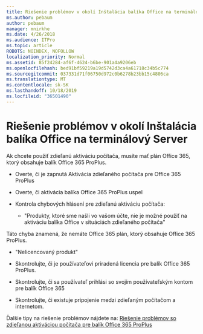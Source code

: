 ```yaml
---
title: Riešenie problémov v okolí Inštalácia balíka Office na terminálový Server
ms.author: pebaum
author: pebaum
manager: mnirkhe
ms.date: 4/26/2018
ms.audience: ITPro
ms.topic: article
ROBOTS: NOINDEX, NOFOLLOW
localization_priority: Normal
ms.assetid: 85f24284-af6f-4624-b6be-901a4a9206eb
ms.openlocfilehash: bed91bf59219a19d5742d3ca4a61718c34b5c774
ms.sourcegitcommit: 037331d71f06750d972c0b6278b23bb15c4806ca
ms.translationtype: MT
ms.contentlocale: sk-SK
ms.lasthandoff: 10/18/2019
ms.locfileid: "36501490"
---
```

# <a name="solutions-for-issues-around-installing-office-on-a-terminal-server"></a>Riešenie problémov v okolí Inštalácia balíka Office na terminálový Server

Ak chcete použiť zdieľanú aktiváciu počítača, musíte mať plán Office 365, ktorý obsahuje balík Office 365 ProPlus.
  
- Overte, či je zapnutá Aktivácia zdieľaného počítača pre Office 365 ProPlus
    
- Overte, či aktivácia balíka Office 365 ProPlus uspel
    
- Kontrola chybových hlásení pre zdieľanú aktiváciu počítača:
    
  - "Produkty, ktoré sme našli vo vašom účte, nie je možné použiť na aktiváciu balíka Office v situáciách zdieľaného počítača"
  
Táto chyba znamená, že nemáte Office 365 plán, ktorý obsahuje Office 365 ProPlus.
    
  - "Nelicencovaný produkt"
    
  - Skontrolujte, či je používateľovi priradená licencia pre balík Office 365 ProPlus.
    
  - Skontrolujte, či sa používateľ prihlási so svojím používateľským kontom pre balík Office 365
    
  - Skontrolujte, či existuje pripojenie medzi zdieľaným počítačom a internetom.
    
Ďalšie tipy na riešenie problémov nájdete na: [Riešenie problémov so zdieľanou aktiváciou počítača pre balík Office 365 ProPlus](https://docs.microsoft.com/DeployOffice/troubleshoot-issues-with-shared-computer-activation-for-office-365-proplus)
  

